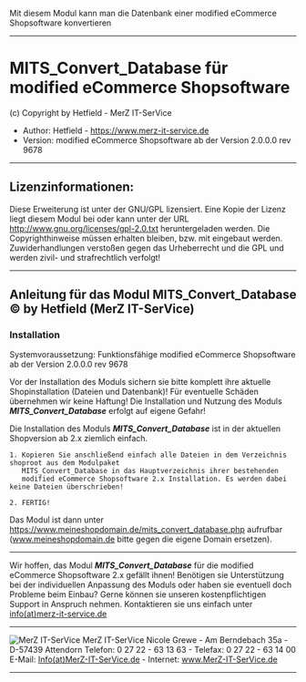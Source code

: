 
Mit diesem Modul kann man die Datenbank einer modified eCommerce Shopsoftware konvertieren

<hr />

# MITS_Convert_Database für modified eCommerce Shopsoftware
(c) Copyright by Hetfield - MerZ IT-SerVice

- Author: 	Hetfield - https://www.merz-it-service.de
- Version: 	modified eCommerce Shopsoftware ab der Version 2.0.0.0 rev 9678

<hr />

## Lizenzinformationen:

Diese Erweiterung ist unter der GNU/GPL lizensiert. Eine Kopie der Lizenz liegt diesem Modul bei 
oder kann unter der URL http://www.gnu.org/licenses/gpl-2.0.txt heruntergeladen werden. Die 
Copyrighthinweise müssen erhalten bleiben, bzw. mit eingebaut werden. Zuwiderhandlungen verstoßen 
gegen das Urheberrecht und die GPL und werden zivil- und strafrechtlich verfolgt!

<hr />

## Anleitung für das Modul MITS_Convert_Database © by Hetfield (MerZ IT-SerVice)

### Installation

Systemvoraussetzung: Funktionsfähige modified eCommerce Shopsoftware ab der Version 2.0.0.0 rev 9678

Vor der Installation des Moduls sichern sie bitte komplett ihre aktuelle Shopinstallation (Dateien und Datenbank)!
Für eventuelle Schäden übernehmen wir keine Haftung!
Die Installation und Nutzung des Moduls ***MITS_Convert_Database*** erfolgt auf eigene Gefahr!

Die Installation des Moduls ***MITS_Convert_Database*** ist in der aktuellen Shopversion ab 2.x ziemlich einfach.

    1. Kopieren Sie anschließend einfach alle Dateien in dem Verzeichnis shoproot aus dem Modulpaket 
       MITS_Convert_Database in das Hauptverzeichnis ihrer bestehenden 
       modified eCommerce Shopsoftware 2.x Installation. Es werden dabei keine Dateien überschrieben!

    2. FERTIG!
		
Das Modul ist dann unter https://www.meineshopdomain.de/mits_convert_database.php aufrufbar 
(www.meineshopdomain.de bitte gegen die eigene Domain ersetzen).

--------------------------------------------------------------------------------------------------------
Wir hoffen, das Modul ***MITS_Convert_Database*** für die modified eCommerce Shopsoftware 2.x gefällt ihnen!
Benötigen sie Unterstützung bei der individuellen Anpassung des Moduls oder haben sie eventuell doch Probleme beim Einbau?
Gerne können sie unseren kostenpflichtigen Support in Anspruch nehmen.
Kontaktieren sie uns einfach unter <a href="https://www.merz-it-service.de/Kontakt.html">info(at)merz-it-service.de</a>

<hr />
<img src="https://www.merz-it-service.de/images/logo.png" alt="MerZ IT-SerVice" title="MerZ IT-SerVice" />
MerZ IT-SerVice
Nicole Grewe - Am Berndebach 35a - D-57439 Attendorn
Telefon: 0 27 22 - 63 13 63 - Telefax: 0 27 22 - 63 14 00
E-Mail: <a href="https://www.merz-it-service.de/Kontakt.html">Info(at)MerZ-IT-SerVice.de</a> - Internet: <a href="https://www.merz-it-service.de">www.MerZ-IT-SerVice.de</a>

<hr />